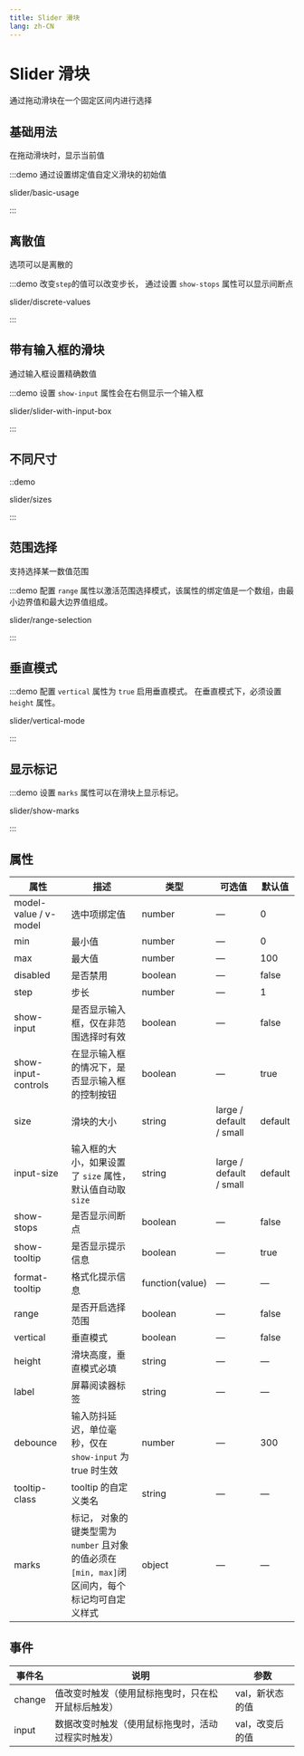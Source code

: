 ```yaml
---
title: Slider 滑块
lang: zh-CN
---
```


# Slider 滑块

通过拖动滑块在一个固定区间内进行选择

## 基础用法

在拖动滑块时，显示当前值

:::demo 通过设置绑定值自定义滑块的初始值

slider/basic-usage

:::

## 离散值

选项可以是离散的

:::demo 改变`step`的值可以改变步长， 通过设置 `show-stops` 属性可以显示间断点

slider/discrete-values

:::

## 带有输入框的滑块

通过输入框设置精确数值

:::demo 设置 `show-input` 属性会在右侧显示一个输入框

slider/slider-with-input-box

:::

## 不同尺寸

::demo

slider/sizes

:::

## 范围选择

支持选择某一数值范围

:::demo 配置 `range` 属性以激活范围选择模式，该属性的绑定值是一个数组，由最小边界值和最大边界值组成。

slider/range-selection

:::

## 垂直模式

:::demo 配置 `vertical` 属性为 `true` 启用垂直模式。 在垂直模式下，必须设置 `height` 属性。

slider/vertical-mode

:::

## 显示标记

:::demo 设置 `marks` 属性可以在滑块上显示标记。

slider/show-marks

:::

## 属性

| 属性                  | 描述                                                                                           | 类型            | 可选值                  | 默认值  |
| --------------------- | ---------------------------------------------------------------------------------------------- | --------------- | ----------------------- | ------- |
| model-value / v-model | 选中项绑定值                                                                                   | number          | —                       | 0       |
| min                   | 最小值                                                                                         | number          | —                       | 0       |
| max                   | 最大值                                                                                         | number          | —                       | 100     |
| disabled              | 是否禁用                                                                                       | boolean         | —                       | false   |
| step                  | 步长                                                                                           | number          | —                       | 1       |
| show-input            | 是否显示输入框，仅在非范围选择时有效                                                           | boolean         | —                       | false   |
| show-input-controls   | 在显示输入框的情况下，是否显示输入框的控制按钮                                                 | boolean         | —                       | true    |
| size                  | 滑块的大小                                                                                     | string          | large / default / small | default |
| input-size            | 输入框的大小，如果设置了 `size` 属性，默认值自动取 `size`                                      | string          | large / default / small | default |
| show-stops            | 是否显示间断点                                                                                 | boolean         | —                       | false   |
| show-tooltip          | 是否显示提示信息                                                                               | boolean         | —                       | true    |
| format-tooltip        | 格式化提示信息                                                                                 | function(value) | —                       | —       |
| range                 | 是否开启选择范围                                                                               | boolean         | —                       | false   |
| vertical              | 垂直模式                                                                                       | boolean         | —                       | false   |
| height                | 滑块高度，垂直模式必填                                                                         | string          | —                       | —       |
| label                 | 屏幕阅读器标签                                                                                 | string          | —                       | —       |
| debounce              | 输入防抖延迟，单位毫秒，仅在 `show-input` 为 true 时生效                                       | number          | —                       | 300     |
| tooltip-class         | tooltip 的自定义类名                                                                           | string          | —                       | —       |
| marks                 | 标记， 对象的键类型需为 `number` 且对象的值必须在 `[min, max]`闭区间内，每个标记均可自定义样式 | object          | —                       | —       |

## 事件

| 事件名 | 说明                                               | 参数            |
| ------ | -------------------------------------------------- | --------------- |
| change | 值改变时触发（使用鼠标拖曳时，只在松开鼠标后触发） | val，新状态的值 |
| input  | 数据改变时触发（使用鼠标拖曳时，活动过程实时触发） | val，改变后的值 |
